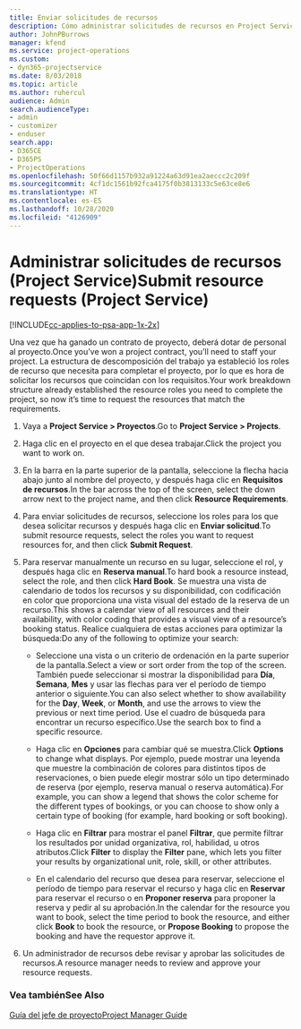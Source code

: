 ```yaml
---
title: Enviar solicitudes de recursos
description: Cómo administrar solicitudes de recursos en Project Service
author: JohnPBurrows
manager: kfend
ms.service: project-operations
ms.custom:
- dyn365-projectservice
ms.date: 8/03/2018
ms.topic: article
ms.author: ruhercul
audience: Admin
search.audienceType:
- admin
- customizer
- enduser
search.app:
- D365CE
- D365PS
- ProjectOperations
ms.openlocfilehash: 50f66d1157b932a91224a63d91ea2aeccc2c209f
ms.sourcegitcommit: 4cf1dc1561b92fca4175f0b3813133c5e63ce8e6
ms.translationtype: HT
ms.contentlocale: es-ES
ms.lasthandoff: 10/28/2020
ms.locfileid: "4126909"
---
```

# <a name="submit-resource-requests-project-service"></a><span data-ttu-id="7fef9-103">Administrar solicitudes de recursos (Project Service)</span><span class="sxs-lookup"><span data-stu-id="7fef9-103">Submit resource requests (Project Service)</span></span>

[!INCLUDE[cc-applies-to-psa-app-1x-2x](../includes/cc-applies-to-psa-app-1x-2x.md)]

<span data-ttu-id="7fef9-104">Una vez que ha ganado un contrato de proyecto, deberá dotar de personal al proyecto.</span><span class="sxs-lookup"><span data-stu-id="7fef9-104">Once you’ve won a project contract, you’ll need to staff your project.</span></span> <span data-ttu-id="7fef9-105">La estructura de descomposición del trabajo ya estableció los roles de recurso que necesita para completar el proyecto, por lo que es hora de solicitar los recursos que coincidan con los requisitos.</span><span class="sxs-lookup"><span data-stu-id="7fef9-105">Your work breakdown structure already established the resource roles you need to complete the project, so now it’s time to request the resources that match the requirements.</span></span>  
  
1.  <span data-ttu-id="7fef9-106">Vaya a **Project Service > Proyectos**.</span><span class="sxs-lookup"><span data-stu-id="7fef9-106">Go to **Project Service > Projects**.</span></span>  
  
2.  <span data-ttu-id="7fef9-107">Haga clic en el proyecto en el que desea trabajar.</span><span class="sxs-lookup"><span data-stu-id="7fef9-107">Click the project you want to work on.</span></span>  
  
3.  <span data-ttu-id="7fef9-108">En la barra en la parte superior de la pantalla, seleccione la flecha hacia abajo junto al nombre del proyecto, y después haga clic en **Requisitos de recursos**.</span><span class="sxs-lookup"><span data-stu-id="7fef9-108">In the bar across the top of the screen, select the down arrow next to the project name, and then click **Resource Requirements**.</span></span>  
  
4.  <span data-ttu-id="7fef9-109">Para enviar solicitudes de recursos, seleccione los roles para los que desea solicitar recursos y después haga clic en **Enviar solicitud**.</span><span class="sxs-lookup"><span data-stu-id="7fef9-109">To submit resource requests, select the roles you want to request resources for, and then click **Submit Request**.</span></span>  
  
5.  <span data-ttu-id="7fef9-110">Para reservar manualmente un recurso en su lugar, seleccione el rol, y después haga clic en **Reserva manual**.</span><span class="sxs-lookup"><span data-stu-id="7fef9-110">To hard book a resource instead, select the role, and then click **Hard Book**.</span></span> <span data-ttu-id="7fef9-111">Se muestra una vista de calendario de todos los recursos y su disponibilidad, con codificación en color que proporciona una vista visual del estado de la reserva de un recurso.</span><span class="sxs-lookup"><span data-stu-id="7fef9-111">This shows a calendar view of all resources and their availability, with color coding that provides a visual view of a resource’s booking status.</span></span> <span data-ttu-id="7fef9-112">Realice cualquiera de estas acciones para optimizar la búsqueda:</span><span class="sxs-lookup"><span data-stu-id="7fef9-112">Do any of the following to optimize your search:</span></span>  
  
    -   <span data-ttu-id="7fef9-113">Seleccione una vista o un criterio de ordenación en la parte superior de la pantalla.</span><span class="sxs-lookup"><span data-stu-id="7fef9-113">Select a view or sort order from the top of the screen.</span></span> <span data-ttu-id="7fef9-114">También puede seleccionar si mostrar la disponibilidad para **Día**, **Semana**, **Mes** y usar las flechas para ver el período de tiempo anterior o siguiente.</span><span class="sxs-lookup"><span data-stu-id="7fef9-114">You can also select whether to show availability for the **Day**, **Week**, or **Month**, and use the arrows to view the previous or next time period.</span></span> <span data-ttu-id="7fef9-115">Use el cuadro de búsqueda para encontrar un recurso específico.</span><span class="sxs-lookup"><span data-stu-id="7fef9-115">Use the search box to find a specific resource.</span></span>  
  
    -   <span data-ttu-id="7fef9-116">Haga clic en **Opciones** para cambiar qué se muestra.</span><span class="sxs-lookup"><span data-stu-id="7fef9-116">Click **Options** to change what displays.</span></span> <span data-ttu-id="7fef9-117">Por ejemplo, puede mostrar una leyenda que muestre la combinación de colores para distintos tipos de reservaciones, o bien puede elegir mostrar sólo un tipo determinado de reserva (por ejemplo, reserva manual o reserva automática).</span><span class="sxs-lookup"><span data-stu-id="7fef9-117">For example, you can show a legend that shows the color scheme for the different types of bookings, or you can choose to show only a certain type of booking (for example, hard booking or soft booking).</span></span>  
  
    -   <span data-ttu-id="7fef9-118">Haga clic en **Filtrar** para mostrar el panel **Filtrar**, que permite filtrar los resultados por unidad organizativa, rol, habilidad, u otros atributos.</span><span class="sxs-lookup"><span data-stu-id="7fef9-118">Click **Filter** to display the **Filter** pane, which lets you filter your results by organizational unit, role, skill, or other attributes.</span></span>  
  
    -   <span data-ttu-id="7fef9-119">En el calendario del recurso que desea para reservar, seleccione el período de tiempo para reservar el recurso y haga clic en **Reservar** para reservar el recurso o en **Proponer reserva** para proponer la reserva y pedir al su aprobación.</span><span class="sxs-lookup"><span data-stu-id="7fef9-119">In the calendar for the resource you want to book, select the time period to book the resource, and either click **Book** to book the resource, or **Propose Booking** to propose the booking and have the requestor approve it.</span></span>  
  
6.  <span data-ttu-id="7fef9-120">Un administrador de recursos debe revisar y aprobar las solicitudes de recursos.</span><span class="sxs-lookup"><span data-stu-id="7fef9-120">A resource manager needs to review and approve your resource requests.</span></span>  
  
### <a name="see-also"></a><span data-ttu-id="7fef9-121">Vea también</span><span class="sxs-lookup"><span data-stu-id="7fef9-121">See Also</span></span>  
 [<span data-ttu-id="7fef9-122">Guía del jefe de proyecto</span><span class="sxs-lookup"><span data-stu-id="7fef9-122">Project Manager Guide</span></span>](../psa/project-manager-guide.md)
